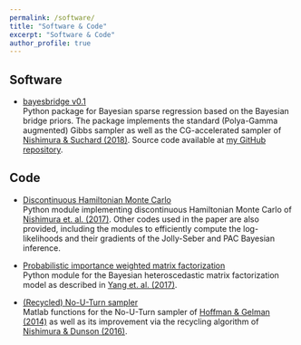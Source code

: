 ```yaml
---
permalink: /software/
title: "Software & Code"
excerpt: "Software & Code"
author_profile: true
---
```


## Software
- [bayesbridge v0.1](https://pypi.org/project/bayesbridge/)
  <br> Python package for Bayesian sparse regression based on the Bayesian bridge priors. The package implements the standard (Polya-Gamma augmented) Gibbs sampler as well as the CG-accelerated sampler of [Nishimura & Suchard (2018)](https://arxiv.org/abs/1810.12437). Source code available at [my GitHub repository](https://github.com/aki-nishimura/bayes-bridge).

## Code
- [Discontinuous Hamiltonian Monte Carlo](https://github.com/aki-nishimura/discontinuous-hmc)
  <br> Python module implementing discontinuous Hamiltonian Monte Carlo of [Nishimura et. al. (2017)](https://arxiv.org/abs/1705.08510). Other codes used in the paper are also provided, including the modules to efficiently compute the log-likelihoods and their gradients of the Jolly-Seber and PAC Bayesian inference.

- [Probabilistic importance weighted matrix factorization](https://github.com/aki-nishimura/probabilistic-matrix-factorization)
  <br> Python module for the Bayesian heteroscedastic matrix factorization model as described in [Yang et. al. (2017)](https://www.researchgate.net/publication/320883956_Bayesian_Heteroscedastic_Matrix_Factorization_for_Conversion_Rate_Prediction).

- [(Recycled) No-U-Turn sampler](https://github.com/aki-nishimura/NUTS-matlab)
  <br> Matlab functions for the No-U-Turn sampler of [Hoffman & Gelman (2014)](http://www.jmlr.org/papers/volume15/hoffman14a/hoffman14a.pdf) as well as its improvement via the recycling algorithm of [Nishimura & Dunson (2016)](https://arxiv.org/abs/1511.06925).
